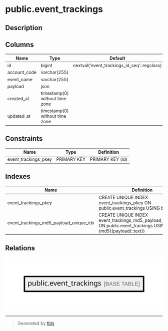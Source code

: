 # public.event_trackings

## Description

## Columns

| Name         | Type                           | Default                                     | Nullable |
| ------------ | ------------------------------ | ------------------------------------------- | -------- |
| id           | bigint                         | nextval('event_trackings_id_seq'::regclass) | false    |
| account_code | varchar(255)                   |                                             | true     |
| event_name   | varchar(255)                   |                                             | false    |
| payload      | json                           |                                             | false    |
| created_at   | timestamp(0) without time zone |                                             | true     |
| updated_at   | timestamp(0) without time zone |                                             | true     |

## Constraints

| Name                 | Type        | Definition       |
| -------------------- | ----------- | ---------------- |
| event_trackings_pkey | PRIMARY KEY | PRIMARY KEY (id) |

## Indexes

| Name                                   | Definition                                                                                                              |
| -------------------------------------- | ----------------------------------------------------------------------------------------------------------------------- |
| event_trackings_pkey                   | CREATE UNIQUE INDEX event_trackings_pkey ON public.event_trackings USING btree (id)                                     |
| event_trackings_md5_payload_unique_idx | CREATE UNIQUE INDEX event_trackings_md5_payload_unique_idx ON public.event_trackings USING btree (md5((payload)::text)) |

## Relations

![er](public.event_trackings.svg)

---

> Generated by [tbls](https://github.com/k1LoW/tbls)
